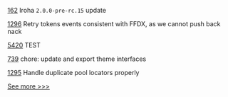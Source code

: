 
[162](https://github.com/hyperledger/iroha-javascript/pull/162) Iroha `2.0.0-pre-rc.15` update

[1296](https://github.com/hyperledger/firefly/pull/1296) Retry tokens events consistent with FFDX, as we cannot push back nack

[5420](https://github.com/hyperledger/besu/pull/5420) TEST 

[739](https://github.com/hyperledger/aries-mobile-agent-react-native/pull/739) chore: update and export theme interfaces

[1295](https://github.com/hyperledger/firefly/pull/1295) Handle duplicate pool locators properly


[See more >>>](https://start-here.hyperledger.org/pull-requests)
